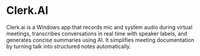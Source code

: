 # Clerk.AI
Clerk.ai is a Windows app that records mic and system audio during virtual meetings, transcribes conversations in real time with speaker labels, and generates concise summaries using AI. It simplifies meeting documentation by turning talk into structured notes automatically.
